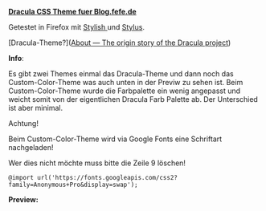 **<u>Dracula CSS Theme fuer Blog.fefe.de</u>**

Getestet in Firefox mit [Stylish ](https://addons.mozilla.org/de/firefox/addon/stylish/)und [Stylus](https://addons.mozilla.org/de/firefox/addon/styl-us/).

[Dracula-Theme?]([About — The origin story of the Dracula project](https://draculatheme.com/about))

**Info**:

Es gibt zwei Themes einmal das Dracula-Theme und dann noch das Custom-Color-Theme was auch unten in der Previw zu sehen ist. Beim Custom-Color-Theme wurde die Farbpalette ein wenig angepasst und weicht somit von der eigentlichen Dracula Farb Palette ab. Der Unterschied ist aber minimal.

Achtung!

Beim Custom-Color-Theme wird via Google Fonts eine Schriftart nachgeladen!

Wer dies nicht möchte muss bitte die Zeile 9 löschen!

`@import url('https://fonts.googleapis.com/css2?family=Anonymous+Pro&display=swap');`

**Preview:**
